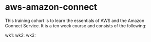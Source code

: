 # aws-amazon-connect
This training cohort is to learn the essentials of AWS and the Amazon Connect Service.  It is a ten week course and consists of the following:

wk1:
wk2:
wk3: 